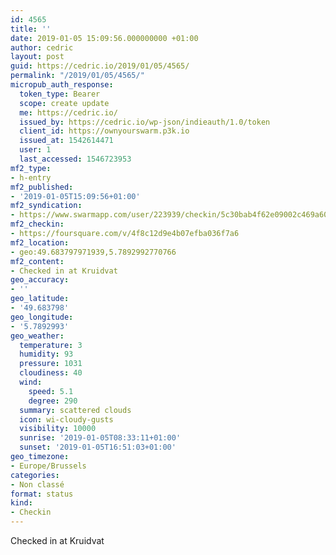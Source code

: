 ```yaml
---
id: 4565
title: ''
date: 2019-01-05 15:09:56.000000000 +01:00
author: cedric
layout: post
guid: https://cedric.io/2019/01/05/4565/
permalink: "/2019/01/05/4565/"
micropub_auth_response:
  token_type: Bearer
  scope: create update
  me: https://cedric.io/
  issued_by: https://cedric.io/wp-json/indieauth/1.0/token
  client_id: https://ownyourswarm.p3k.io
  issued_at: 1542614471
  user: 1
  last_accessed: 1546723953
mf2_type:
- h-entry
mf2_published:
- '2019-01-05T15:09:56+01:00'
mf2_syndication:
- https://www.swarmapp.com/user/223939/checkin/5c30bab4f62e09002c469a60
mf2_checkin:
- https://foursquare.com/v/4f8c12d9e4b07efba036f7a6
mf2_location:
- geo:49.683797971939,5.7892992770766
mf2_content:
- Checked in at Kruidvat
geo_accuracy:
- ''
geo_latitude:
- '49.683798'
geo_longitude:
- '5.7892993'
geo_weather:
  temperature: 3
  humidity: 93
  pressure: 1031
  cloudiness: 40
  wind:
    speed: 5.1
    degree: 290
  summary: scattered clouds
  icon: wi-cloudy-gusts
  visibility: 10000
  sunrise: '2019-01-05T08:33:11+01:00'
  sunset: '2019-01-05T16:51:03+01:00'
geo_timezone:
- Europe/Brussels
categories:
- Non classé
format: status
kind:
- Checkin
---
```

Checked in at Kruidvat